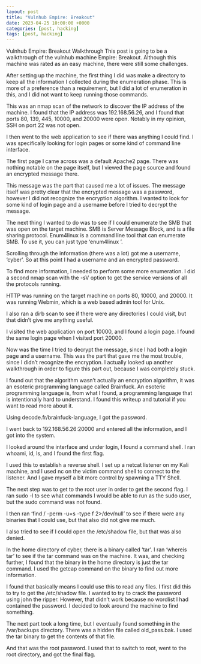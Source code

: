 ```yaml
---
layout: post
title: "Vulnhub Empire: Breakout"
date: 2023-04-25 10:00:00 +0000
categories: [post, hacking]
tags: [post, hacking]
---
```


Vulnhub Empire: Breakout Walkthrough
This post is going to be a walkthrough of the vulnhub machine Empire: Breakout. Although this machine was rated as an easy machine, there were still some challenges.


After setting up the machine, the first thing I did was make a directory to keep all the information I collected during the enumeration phase. This is more of a preference than a requirement, but I did a lot of enumeration in this, and I did not want to keep running those commands.


This was an nmap scan of the network to discover the IP address of the machine. I found that the IP address was 192.168.56.26, and I found that ports 80, 139, 445, 10000, and 20000 were open. Notably in my opinion, SSH on port 22 was not open.

I then went to the web application to see if there was anything I could find. I was specifically looking for login pages or some kind of command line interface.


The first page I came across was a default Apache2 page. There was nothing notable on the page itself, but I viewed the page source and found an encrypted message there.


This message was the part that caused me a lot of issues. The message itself was pretty clear that the encrypted message was a password, however I did not recognize the encryption algorithm. I wanted to look for some kind of login page and a username before I tried to decrypt the message.

The next thing I wanted to do was to see if I could enumerate the SMB that was open on the target machine. SMB is Server Message Block, and is a file sharing protocol. Enum4linux is a command line tool that can enumerate SMB. To use it, you can just type ‘enum4linux <IP Address>’.


Scrolling through the information (there was a lot) got me a username, ‘cyber’. So at this point I had a username and an encrypted password.

To find more information, I needed to perform some more enumeration. I did a second nmap scan with the -sV option to get the service versions of all the protocols running.


HTTP was running on the target machine on ports 80, 10000, and 20000. It was running Webmin, which is a web based admin tool for Unix.

I also ran a dirb scan to see if there were any directories I could visit, but that didn’t give me anything useful.


I visited the web application on port 10000, and I found a login page. I found the same login page when I visited port 20000.


Now was the time I tried to decrypt the message, since I had both a login page and a username. This was the part that gave me the most trouble, since I didn’t recognize the encryption. I actually looked up another walkthrough in order to figure this part out, because I was completely stuck.

I found out that the algorithm wasn’t actually an encryption algorithm, it was an esoteric programming language called Brainfuck. An esoteric programming language is, from what I found, a programming language that is intentionally hard to understand. I found this writeup and tutorial if you want to read more about it.

Using decode.fr/brainfuck-language, I got the password.


I went back to 192.168.56.26:20000 and entered all the information, and I got into the system.


I looked around the interface and under login, I found a command shell. I ran whoami, id, ls, and I found the first flag.


I used this to establish a reverse shell. I set up a netcat listener on my Kali machine, and I used nc on the victim command shell to connect to the listener. And I gave myself a bit more control by spawning a TTY Shell.



The next step was to get to the root user in order to get the second flag. I ran sudo -l to see what commands I would be able to run as the sudo user, but the sudo command was not found.


I then ran ‘find / -perm -u=s -type f 2>/dev/null’ to see if there were any binaries that I could use, but that also did not give me much.


I also tried to see if I could open the /etc/shadow file, but that was also denied.

In the home directory of cyber, there is a binary called ‘tar’. I ran ‘whereis tar’ to see if the tar command was on the machine. It was, and checking further, I found that the binary in the home directory is just the tar command. I used the getcap command on the binary to find out more information.



I found that basically means I could use this to read any files. I first did this to try to get the /etc/shadow file. I wanted to try to crack the password using john the ripper. However, that didn’t work because no wordlist I had contained the password. I decided to look around the machine to find something.


The next part took a long time, but I eventually found something in the /var/backups directory. There was a hidden file called old_pass.bak. I used the tar binary to get the contents of that file.


And that was the root password. I used that to switch to root, went to the root directory, and got the final flag.


